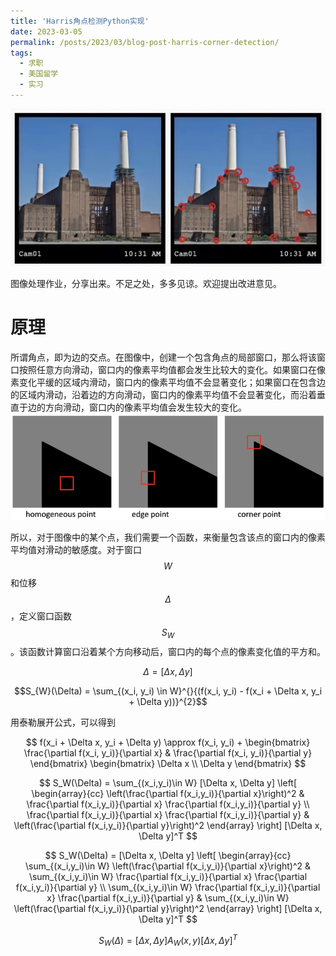 ```yaml
---
title: 'Harris角点检测Python实现'
date: 2023-03-05
permalink: /posts/2023/03/blog-post-harris-corner-detection/
tags:
  - 求职
  - 美国留学
  - 实习
---
```

<img src='/images/blog/2023-harris-corner-detection/corner-detection-1.jpeg'>

图像处理作业，分享出来。不足之处，多多见谅。欢迎提出改进意见。

原理
======
所谓角点，即为边的交点。在图像中，创建一个包含角点的局部窗口，那么将该窗口按照任意方向滑动，窗口内的像素平均值都会发生比较大的变化。如果窗口在像素变化平缓的区域内滑动，窗口内的像素平均值不会显著变化；如果窗口在包含边的区域内滑动，沿着边的方向滑动，窗口内的像素平均值不会显著变化，而沿着垂直于边的方向滑动，窗口内的像素平均值会发生较大的变化。
<img src='/images/blog/2023-harris-corner-detection/corner-detection-2.png'>

所以，对于图像中的某个点，我们需要一个函数，来衡量包含该点的窗口内的像素平均值对滑动的敏感度。对于窗口$$W$$和位移$$\Delta$$，定义窗口函数$$S_{W}$$。该函数计算窗口沿着某个方向移动后，窗口内的每个点的像素变化值的平方和。

$$\Delta = [\Delta x, \Delta y]$$

$$S_{W}(\Delta) = \sum_{(x_i, y_i) \in W}^{}{(f(x_i, y_i) - f(x_i + \Delta x, y_i + \Delta y))}^{2}$$

用泰勒展开公式，可以得到

$$
f(x_i + \Delta x, y_i + \Delta y) \approx f(x_i, y_i) + 
\begin{bmatrix}
\frac{\partial f(x_i, y_i)}{\partial x} & \frac{\partial f(x_i, y_i)}{\partial y}
\end{bmatrix}
\begin{bmatrix}
\Delta x \\
\Delta y
\end{bmatrix}
$$

$$
S_W(\Delta) = \sum_{(x_i,y_i)\in W} [\Delta x, \Delta y]
\left[ 
\begin{array}{cc}
\left(\frac{\partial f(x_i,y_i)}{\partial x}\right)^2 & \frac{\partial f(x_i,y_i)}{\partial x} \frac{\partial f(x_i,y_i)}{\partial y} \\
\frac{\partial f(x_i,y_i)}{\partial x} \frac{\partial f(x_i,y_i)}{\partial y} & \left(\frac{\partial f(x_i,y_i)}{\partial y}\right)^2
\end{array}
\right]
[\Delta x, \Delta y]^T
$$

$$
S_W(\Delta) = [\Delta x, \Delta y] \left[
\begin{array}{cc}
\sum_{(x_i,y_i)\in W} \left(\frac{\partial f(x_i,y_i)}{\partial x}\right)^2 & \sum_{(x_i,y_i)\in W} \frac{\partial f(x_i,y_i)}{\partial x} \frac{\partial f(x_i,y_i)}{\partial y} \\
\sum_{(x_i,y_i)\in W} \frac{\partial f(x_i,y_i)}{\partial x} \frac{\partial f(x_i,y_i)}{\partial y} & \sum_{(x_i,y_i)\in W} \left(\frac{\partial f(x_i,y_i)}{\partial y}\right)^2
\end{array}
\right]
[\Delta x, \Delta y]^T
$$

$$
S_W(\Delta) = [\Delta x, \Delta y] A_W (x, y) [\Delta x, \Delta y]^T
$$